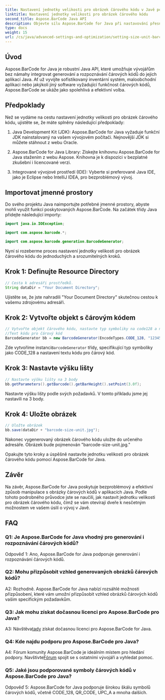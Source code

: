 ```yaml
---
title: Nastavení jednotky velikosti pro obrázek čárového kódu v Javě pomocí Aspose.BarCode
linktitle: Nastavení jednotky velikosti pro obrázek čárového kódu
second_title: Aspose.BarCode Java API
description: Objevte sílu Aspose.BarCode for Java při nastavování přesných jednotek velikosti pro obrázky čárových kódů. Snadná integrace, robustní výkon a nekonečné možnosti přizpůsobení.
type: docs
weight: 15
url: /cs/java/advanced-settings-and-optimization/setting-size-unit-barcode-image/
---
```

## Úvod

Aspose.BarCode for Java je robustní Java API, které umožňuje vývojářům bez námahy integrovat generování a rozpoznávání čárových kódů do jejich aplikací Java. Ať už vyvíjíte sofistikovaný inventární systém, maloobchodní aplikaci nebo jakýkoli jiný software vyžadující funkčnost čárových kódů, Aspose.BarCode se ukáže jako spolehlivá a efektivní volba.

## Předpoklady

Než se vydáme na cestu nastavení jednotky velikosti pro obrázek čárového kódu, ujistěte se, že máte splněny následující předpoklady:

1. Java Development Kit (JDK): Aspose.BarCode for Java vyžaduje funkční JDK nainstalovaný na vašem vývojovém počítači. Nejnovější JDK si můžete stáhnout z webu Oracle.

2. Aspose.BarCode for Java Library: Získejte knihovnu Aspose.BarCode for Java stažením z webu Aspose. Knihovna je k dispozici v bezplatné zkušební i licencované verzi.

3. Integrované vývojové prostředí (IDE): Vyberte si preferované Java IDE, jako je Eclipse nebo IntelliJ IDEA, pro bezproblémový vývoj.

## Importovat jmenné prostory

Do svého projektu Java naimportujte potřebné jmenné prostory, abyste mohli využít funkcí poskytovaných Aspose.BarCode. Na začátek třídy Java přidejte následující importy:

```java
import java.io.IOException;

import com.aspose.barcode.*;

import com.aspose.barcode.generation.BarcodeGenerator;
```


Nyní si rozeberme proces nastavení jednotky velikosti pro obrázek čárového kódu do jednoduchých a srozumitelných kroků.

## Krok 1: Definujte Resource Directory

```java
// Cesta k adresáři prostředků.
String dataDir = "Your Document Directory";
```

Ujistěte se, že jste nahradili "Your Document Directory" skutečnou cestou k vašemu zdrojovému adresáři.

## Krok 2: Vytvořte objekt s čárovým kódem

```java
// Vytvořte objekt čárového kódu, nastavte typ symboliky na code128 a nastavte
//Text kódu pro čárový kód
BarcodeGenerator bb = new BarcodeGenerator(EncodeTypes.CODE_128, "1234567");
```

 Zde vytvoříme instanci`BarcodeGenerator` třídy, specifikující typ symboliky jako CODE_128 a nastavení textu kódu pro čárový kód.

## Krok 3: Nastavte výšku lišty

```java
// Nastavte výšku lišty na 3 body
bb.getParameters().getBarcode().getBarHeight().setPoint(3.0f);
```

Nastavte výšku lišty podle svých požadavků. V tomto příkladu jsme jej nastavili na 3 body.

## Krok 4: Uložte obrázek

```java
// Uložte obrázek
bb.save(dataDir + "barcode-size-unit.jpg");
```

Nakonec vygenerovaný obrázek čárového kódu uložte do určeného adresáře. Obrázek bude pojmenován "barcode-size-unit.jpg."

Opakujte tyto kroky a úspěšně nastavíte jednotku velikosti pro obrázek čárového kódu pomocí Aspose.BarCode for Java.

## Závěr

Na závěr, Aspose.BarCode for Java poskytuje bezproblémový a efektivní způsob manipulace s obrázky čárových kódů v aplikacích Java. Podle tohoto podrobného průvodce jste se naučili, jak nastavit jednotku velikosti pro obrázek čárového kódu, čímž se vám otevírají dveře k nesčetným možnostem ve vašem úsilí o vývoj v Javě.

## FAQ

### Q1: Je Aspose.BarCode for Java vhodný pro generování i rozpoznávání čárových kódů?

Odpověď 1: Ano, Aspose.BarCode for Java podporuje generování i rozpoznávání čárových kódů.

### Q2: Mohu přizpůsobit vzhled generovaných obrázků čárových kódů?

A2: Rozhodně. Aspose.BarCode for Java nabízí rozsáhlé možnosti přizpůsobení, které vám umožní přizpůsobit vzhled obrázků čárových kódů vašim specifickým požadavkům.

### Q3: Jak mohu získat dočasnou licenci pro Aspose.BarCode pro Java?

 A3: Návštěva[tady](https://purchase.aspose.com/temporary-license/) získat dočasnou licenci pro Aspose.BarCode for Java.

### Q4: Kde najdu podporu pro Aspose.BarCode pro Java?

 A4: Fórum komunity Aspose.BarCode je ideálním místem pro hledání podpory. Navštivte[Fórum](https://forum.aspose.com/c/barcode/13) spojit se s ostatními vývojáři a vyhledat pomoc.

### Q5: Jaké jsou podporované symboly čárových kódů v Aspose.BarCode pro Java?

Odpověď 5: Aspose.BarCode for Java podporuje širokou škálu symbolů čárových kódů, včetně CODE_128, QR_CODE, UPC_A a mnoha dalších.